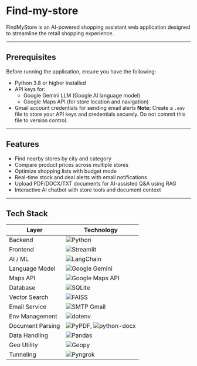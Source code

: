 # Find-my-store

FindMyStore is an AI-powered shopping assistant web application designed to streamline the retail shopping experience.

---

## Prerequisites

Before running the application, ensure you have the following:

- Python 3.8 or higher installed
- API keys for:
  - Google Gemini LLM (Google AI language model)
  - Google Maps API (for store location and navigation)
- Gmail account credentials for sending email alerts
**Note:** Create a `.env` file to store your API keys and credentials securely. Do not commit this file to version control.
  
---

## Features

- Find nearby stores by city and category
- Compare product prices across multiple stores
- Optimize shopping lists with budget mode
- Real-time stock and deal alerts with email notifications
- Upload PDF/DOCX/TXT documents for AI-assisted Q&A using RAG
- Interactive AI chatbot with store tools and document context

---

## Tech Stack

| Layer         | Technology                                                                 |
|---------------|----------------------------------------------------------------------------|
| Backend       | ![Python](https://img.shields.io/badge/Python-3776AB?logo=python&logoColor=white)               |
| Frontend      | ![Streamlit](https://img.shields.io/badge/Streamlit-FF4B4B?logo=streamlit&logoColor=white)        |
| AI / ML       | ![LangChain](https://img.shields.io/badge/LangChain-000000?logo=python&logoColor=white)           |
| Language Model| ![Google Gemini](https://img.shields.io/badge/Google%20Gemini-4285F4?logo=google&logoColor=white)  |
| Maps API     | ![Google Maps API](https://img.shields.io/badge/Google%20Maps-blue?logo=googlemaps&logoColor=white)|
| Database      | ![SQLite](https://img.shields.io/badge/SQLite-003B57?logo=sqlite&logoColor=white)                  |
| Vector Search | ![FAISS](https://img.shields.io/badge/FAISS-000000?logo=python&logoColor=white)                    |
| Email Service | ![SMTP Gmail](https://img.shields.io/badge/SMTP%20Gmail-D14836?logo=gmail&logoColor=white)          |
| Env Management| ![dotenv](https://img.shields.io/badge/dotenv-214B8A?logo=python&logoColor=white)                   |
| Document Parsing | ![PyPDF](https://img.shields.io/badge/PyPDF-FF6C37?logo=python&logoColor=white), ![python-docx](https://img.shields.io/badge/python--docx-3566AC?logo=python&logoColor=white) |
| Data Handling | ![Pandas](https://img.shields.io/badge/Pandas-150458?logo=pandas&logoColor=white)                   |
| Geo Utility  | ![Geopy](https://img.shields.io/badge/Geopy-60A5FA?logo=python&logoColor=white)                    |
| Tunneling    | ![Pyngrok](https://img.shields.io/badge/Pyngrok-4F46E5?logo=python&logoColor=white)                |
